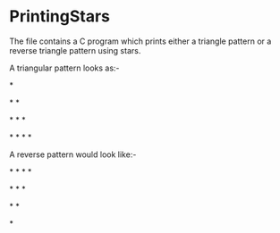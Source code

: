 # PrintingStars

The file contains a C program which prints either a triangle pattern or a reverse triangle pattern using stars.

A triangular pattern looks as:- 

\*

\* \*

\* \* \*

\* \* \* \*

A reverse pattern would look like:-

\* \* \* \*

\* \* \*

\* \*

\*

